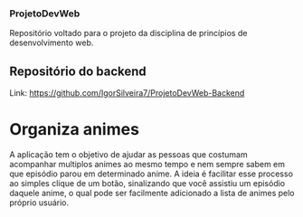 ### ProjetoDevWeb
Repositório voltado para o projeto da disciplina de princípios de desenvolvimento web.


## Repositório do backend

Link: https://github.com/IgorSilveira7/ProjetoDevWeb-Backend



# Organiza animes
A aplicação tem o objetivo de ajudar as pessoas que costumam acompanhar multiplos animes ao mesmo tempo e nem sempre sabem em que episódio parou em determinado anime. A ideia é facilitar esse processo ao simples clique de um botão, sinalizando que você assistiu um episódio daquele anime, o qual pode ser facilmente adicionado a lista de animes pelo próprio usuário.
